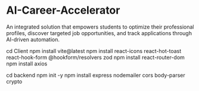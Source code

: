 # AI-Career-Accelerator
An integrated solution that empowers students to optimize their professional profiles, discover targeted job opportunities, and track applications through AI-driven automation.

cd Client
npm install vite@latest
npm install react-icons react-hot-toast react-hook-form @hookform/resolvers zod
npm install react-router-dom
npm install axios

cd backend
npm init -y
npm install express nodemailer cors body-parser crypto




